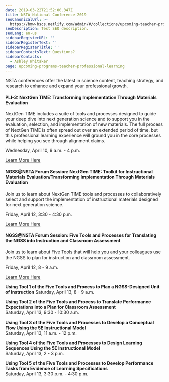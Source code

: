```yaml
---
date: 2019-03-22T21:52:00.347Z
title: NSTA National Conference 2019
seoCanonicalUrl: >-
  https://bmw-bscs.netlify.com/admin/#/collections/upcoming-teacher-professional-learning/nsta-national-conference-2019
seoDescription: Test SEO description.
seoLang: en-us
sidebarRegisterURL: ''
sidebarRegisterText: ''
sidebarRegisterTitle: ''
sidebarContactsText: Questions?
sidebarContacts:
  - Ashley Whitaker
page: upcoming-programs-teacher-professional-learning
---
```

NSTA conferences offer the latest in science content, teaching strategy, and research to enhance and expand your professional growth.

#### PLI-3: NextGen TIME: Transforming Implementation Through Materials Evaluation

NextGen TIME includes a suite of tools and processes designed to guide your deep dive into next generation science and to support you in the evaluation, selection, and implementation of new materials. The full process of NextGen TIME is often spread out over an extended period of time, but this professional learning experience will ground you in the core processes while helping you see through alignment claims. 

Wednesday, April 10, 9 a.m. - 4 p.m.

<a href="https://www.nsta.org/conferences/pli/2019pli03.aspx" target="_blank" rel="noopener noreferrer">Learn More Here</a>

#### NGSS@NSTA Forum Session: NextGen TIME: Toolkit for Instructional Materials Evaluation/Transforming Implementation Through Materials Evaluation

Join us to learn about NextGen TIME tools and processes to collaboratively select and support the implementation of instructional materials designed for next generation science.

Friday, April 12, 3:30 - 4:30 p.m.

<a href="https://s6.goeshow.com/nsta/national/2019/conference_program_sessions.cfm" target="_blank" rel="noopener noreferrer">Learn More Here</a>

#### NGSS@NSTA Forum Session: Five Tools and Processes for Translating the NGSS into Instruction and Classroom Assessment

Join us to learn about Five Tools that will help you and your colleagues use the NGSS to plan for instruction and classroom assessment.

Friday, April 12, 8 - 9 a.m.

<a href="https://s6.goeshow.com/nsta/national/2019/conference_program_sessions.cfm" target="_blank" rel="noopener noreferrer">Learn More Here</a>

**Using Tool 1 of the Five Tools and Process to Plan a NGSS-Designed Unit of Instruction**
Saturday, April 13, 8 - 9 a.m.

**Using Tool 2 of the Five Tools and Process to Translate Performance Expectations into a Plan for Classroom Assessment**	
Saturday, April 13, 9:30 - 10:30 a.m. 

**Using Tool 3 of the Five Tools and Processes to Develop a Conceptual Flow Using the 5E Instructional Model**	
Saturday, April 13, 11 a.m. - 12 p.m.

**Using Tool 4 of the Five Tools and Processes to Design Learning Sequences Using the 5E Instructional Model**	
Saturday, April 13, 2 - 3 p.m. 

**Using Tool 5 of the Five Tools and Processes to Develop Performance Tasks from Evidence of Learning Specifications**	
Saturday, April 13, 3:30 p.m. - 4:30 p.m.
